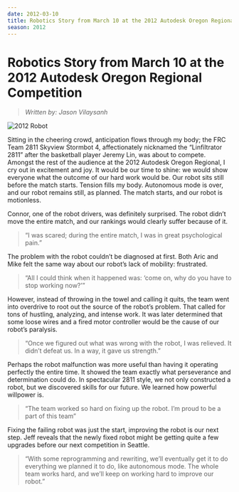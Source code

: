 ```yaml
---
date: 2012-03-10
title: Robotics Story from March 10 at the 2012 Autodesk Oregon Regional Competition           
season: 2012
---
```


# Robotics Story from March 10 at the 2012 Autodesk Oregon Regional Competition           

>_Written by: Jason Vilaysanh_


![2012 Robot](2012StormBot.4.png)

  Sitting in the cheering crowd, anticipation flows through my body; the FRC Team 2811 Skyview Stormbot 4, affectionately nicknamed the “Linfiltrator 2811” after the basketball player Jeremy Lin, was about to compete. Amongst the rest of the audience at the 2012 Autodesk Oregon Regional, I cry out in excitement and joy. It would be our time to shine: we would show everyone what the outcome of our hard work would be. Our robot sits still before the match starts. Tension fills my body. Autonomous mode is over, and our robot remains still, as planned. The match starts, and our robot is motionless.

  Connor, one of the robot drivers, was definitely surprised. The robot didn’t move the entire match, and our rankings would clearly suffer because of it.

  >“I was scared; during the entire match, I was in great psychological pain.”

  The problem with the robot couldn’t be diagnosed at first. Both Aric and Mike felt the same way about our robot’s lack of mobility: frustrated.

  >“All I could think when it happened was: ‘come on, why do you have to stop working now?’”

  However, instead of throwing in the towel and calling it quits, the team went into overdrive to root out the source of the robot’s problem. That called for tons of hustling, analyzing, and intense work. It was later determined that some loose wires and a fired motor controller would be the cause of our robot’s paralysis.

  >“Once we figured out what was wrong with the robot, I was relieved. It didn’t defeat us. In a way, it gave us strength.”

  Perhaps the robot malfunction was more useful than having it operating perfectly the entire time. It showed the team exactly what perseverance and determination could do. In spectacular 2811 style, we not only constructed a robot, but we discovered skills for our future. We learned how powerful willpower is.

  >“The team worked so hard on fixing up the robot. I’m proud to be a part of this team”

  Fixing the failing robot was just the start, improving the robot is our next step. Jeff reveals that the newly fixed robot might be getting quite a few upgrades before our next competition in Seattle.

  >“With some reprogramming and rewriting, we’ll eventually get it to do everything we planned it to do, like autonomous mode. The whole team works hard, and we’ll keep on working hard to improve our robot.”
